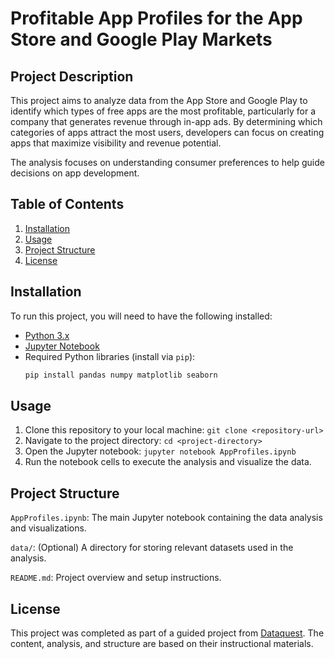 # Profitable App Profiles for the App Store and Google Play Markets

## Project Description
This project aims to analyze data from the App Store and Google Play to identify which types of free apps are the most profitable, particularly for a company that generates revenue through in-app ads. By determining which categories of apps attract the most users, developers can focus on creating apps that maximize visibility and revenue potential.

The analysis focuses on understanding consumer preferences to help guide decisions on app development.

## Table of Contents
1. [Installation](#installation)
2. [Usage](#usage)
3. [Project Structure](#project-structure)
4. [License](#license)



## Installation
To run this project, you will need to have the following installed:
- [Python 3.x](https://www.python.org/downloads/)
- [Jupyter Notebook](https://jupyter.org/install)
- Required Python libraries (install via `pip`):
  ```bash
  pip install pandas numpy matplotlib seaborn

## Usage
1. Clone this repository to your local machine:
``git clone <repository-url>``
2. Navigate to the project directory:
``cd <project-directory>``
3. Open the Jupyter notebook:
``jupyter notebook AppProfiles.ipynb``
4. Run the notebook cells to execute the analysis and visualize the data.

## Project Structure
`AppProfiles.ipynb`: The main Jupyter notebook containing the data analysis and visualizations.

`data/`: (Optional) A directory for storing relevant datasets used in the analysis.

`README.md`: Project overview and setup instructions.

## License
This project was completed as part of a guided project from [Dataquest](https://www.dataquest.io/). The content, analysis, and structure are based on their instructional materials.


